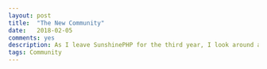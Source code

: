 ```yaml
---
layout: post
title:  "The New Community"
date:   2018-02-05
comments: yes
description: As I leave SunshinePHP for the third year, I look around and realize the changing of the guard.
tags: Community 
---
```


